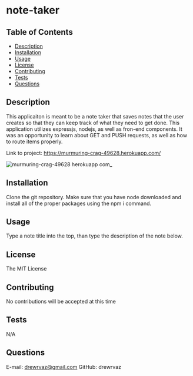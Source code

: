 # note-taker

## Table of Contents
* [Description](#description)
* [Installation](#installation)
* [Usage](#usage)
* [License](#license)
* [Contributing](#contributing)
* [Tests](#tests)
* [Questions](#questions)
## Description
This applicaiton is meant to be a note taker that saves notes that the user creates so that they can keep track of what they need to get done. This application utilizes expressjs, nodejs, as well as fron-end components. It was an opportunity to learn about GET and PUSH requests, as well as how to route items properly.

Link to project: https://murmuring-crag-49628.herokuapp.com/

![murmuring-crag-49628 herokuapp com_](https://user-images.githubusercontent.com/108427880/211888310-29550870-8d77-45d0-a9eb-43e4e611b711.png)

## Installation
Clone the git repository. Make sure that you have node downloaded and install all of the proper packages using the npm i command.
## Usage
Type a note title into the top, than type the description of the note below.
## License
The MIT License
## Contributing
No contributions will be accepted at this time
## Tests
N/A
## Questions
E-mail: drewrvaz@gmail.com
GitHub: drewrvaz
